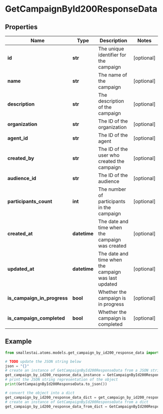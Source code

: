 # GetCampaignById200ResponseData


## Properties

Name | Type | Description | Notes
------------ | ------------- | ------------- | -------------
**id** | **str** | The unique identifier for the campaign | [optional] 
**name** | **str** | The name of the campaign | [optional] 
**description** | **str** | The description of the campaign | [optional] 
**organization** | **str** | The ID of the organization | [optional] 
**agent_id** | **str** | The ID of the agent | [optional] 
**created_by** | **str** | The ID of the user who created the campaign | [optional] 
**audience_id** | **str** | The ID of the audience | [optional] 
**participants_count** | **int** | The number of participants in the campaign | [optional] 
**created_at** | **datetime** | The date and time when the campaign was created | [optional] 
**updated_at** | **datetime** | The date and time when the campaign was last updated | [optional] 
**is_campaign_in_progress** | **bool** | Whether the campaign is in progress | [optional] 
**is_campaign_completed** | **bool** | Whether the campaign is completed | [optional] 

## Example

```python
from smallestai.atoms.models.get_campaign_by_id200_response_data import GetCampaignById200ResponseData

# TODO update the JSON string below
json = "{}"
# create an instance of GetCampaignById200ResponseData from a JSON string
get_campaign_by_id200_response_data_instance = GetCampaignById200ResponseData.from_json(json)
# print the JSON string representation of the object
print(GetCampaignById200ResponseData.to_json())

# convert the object into a dict
get_campaign_by_id200_response_data_dict = get_campaign_by_id200_response_data_instance.to_dict()
# create an instance of GetCampaignById200ResponseData from a dict
get_campaign_by_id200_response_data_from_dict = GetCampaignById200ResponseData.from_dict(get_campaign_by_id200_response_data_dict)
```




